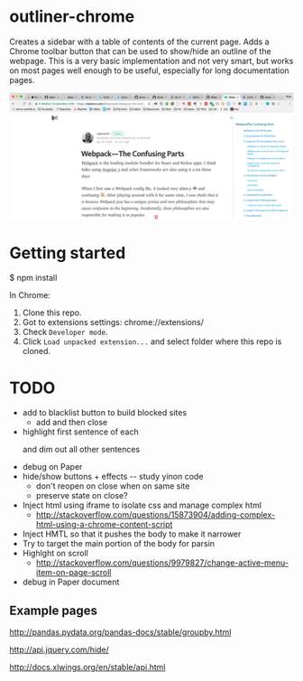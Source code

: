 # outliner-chrome
Creates a sidebar with a table of contents of the current page. Adds a Chrome toolbar button that can be used to show/hide an outline of the webpage. This is a very basic implementation and not very smart, but works on most pages well enough to be useful, especially for long documentation pages.

![alt tag](https://github.com/rkpatel33/outliner-chrome/blob/master/screenshot1.png)

# Getting started

$ npm install

In Chrome:

1. Clone this repo.
2. Got to extensions settings: chrome://extensions/
3. Check `Developer mode`.
4. Click `Load unpacked extension...` and select folder where this repo is cloned.

# TODO

- add to blacklist button to build blocked sites
    + add and then close
- highlight first sentence of each <p> and dim out all other sentences
- debug on Paper
- hide/show buttons + effects -- study yinon code
    + don't reopen on close when on same site
    + preserve state on close?
- Inject html using iframe to isolate css and manage complex html 
    + http://stackoverflow.com/questions/15873904/adding-complex-html-using-a-chrome-content-script
- Inject HMTL so that it pushes the body to make it narrower
- Try to target the main portion of the body for parsin
- Highlght on scroll
    + http://stackoverflow.com/questions/9979827/change-active-menu-item-on-page-scroll
- debug in Paper document

## Example pages

http://pandas.pydata.org/pandas-docs/stable/groupby.html

http://api.jquery.com/hide/

http://docs.xlwings.org/en/stable/api.html

